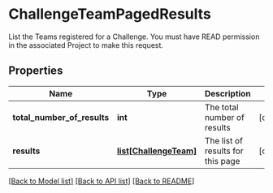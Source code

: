 # ChallengeTeamPagedResults

List the Teams registered for a Challenge. You must have READ permission in the associated Project to make this request.
## Properties
Name | Type | Description | Notes
------------ | ------------- | ------------- | -------------
**total_number_of_results** | **int** | The total number of results | [optional] 
**results** | [**list[ChallengeTeam]**](ChallengeTeam.md) | The list of results for this page | [optional] 

[[Back to Model list]](../README.md#documentation-for-models) [[Back to API list]](../README.md#documentation-for-api-endpoints) [[Back to README]](../README.md)


